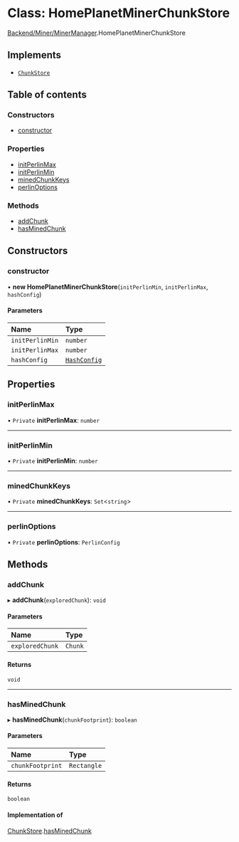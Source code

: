 # Class: HomePlanetMinerChunkStore

[Backend/Miner/MinerManager](../modules/Backend_Miner_MinerManager.md).HomePlanetMinerChunkStore

## Implements

- [`ChunkStore`](../interfaces/types_darkforest_api_ChunkStoreTypes.ChunkStore.md)

## Table of contents

### Constructors

- [constructor](Backend_Miner_MinerManager.HomePlanetMinerChunkStore.md#constructor)

### Properties

- [initPerlinMax](Backend_Miner_MinerManager.HomePlanetMinerChunkStore.md#initperlinmax)
- [initPerlinMin](Backend_Miner_MinerManager.HomePlanetMinerChunkStore.md#initperlinmin)
- [minedChunkKeys](Backend_Miner_MinerManager.HomePlanetMinerChunkStore.md#minedchunkkeys)
- [perlinOptions](Backend_Miner_MinerManager.HomePlanetMinerChunkStore.md#perlinoptions)

### Methods

- [addChunk](Backend_Miner_MinerManager.HomePlanetMinerChunkStore.md#addchunk)
- [hasMinedChunk](Backend_Miner_MinerManager.HomePlanetMinerChunkStore.md#hasminedchunk)

## Constructors

### constructor

• **new HomePlanetMinerChunkStore**(`initPerlinMin`, `initPerlinMax`, `hashConfig`)

#### Parameters

| Name            | Type                                                              |
| :-------------- | :---------------------------------------------------------------- |
| `initPerlinMin` | `number`                                                          |
| `initPerlinMax` | `number`                                                          |
| `hashConfig`    | [`HashConfig`](../modules/types_global_GlobalTypes.md#hashconfig) |

## Properties

### initPerlinMax

• `Private` **initPerlinMax**: `number`

---

### initPerlinMin

• `Private` **initPerlinMin**: `number`

---

### minedChunkKeys

• `Private` **minedChunkKeys**: `Set`<`string`\>

---

### perlinOptions

• `Private` **perlinOptions**: `PerlinConfig`

## Methods

### addChunk

▸ **addChunk**(`exploredChunk`): `void`

#### Parameters

| Name            | Type    |
| :-------------- | :------ |
| `exploredChunk` | `Chunk` |

#### Returns

`void`

---

### hasMinedChunk

▸ **hasMinedChunk**(`chunkFootprint`): `boolean`

#### Parameters

| Name             | Type        |
| :--------------- | :---------- |
| `chunkFootprint` | `Rectangle` |

#### Returns

`boolean`

#### Implementation of

[ChunkStore](../interfaces/types_darkforest_api_ChunkStoreTypes.ChunkStore.md).[hasMinedChunk](../interfaces/types_darkforest_api_ChunkStoreTypes.ChunkStore.md#hasminedchunk)
